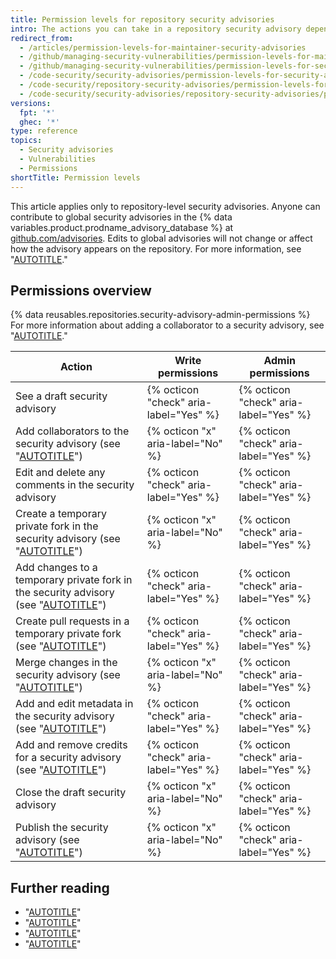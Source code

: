```yaml
---
title: Permission levels for repository security advisories
intro: The actions you can take in a repository security advisory depend on whether you have admin or write permissions to the security advisory.
redirect_from:
  - /articles/permission-levels-for-maintainer-security-advisories
  - /github/managing-security-vulnerabilities/permission-levels-for-maintainer-security-advisories
  - /github/managing-security-vulnerabilities/permission-levels-for-security-advisories
  - /code-security/security-advisories/permission-levels-for-security-advisories
  - /code-security/repository-security-advisories/permission-levels-for-repository-security-advisories
  - /code-security/security-advisories/repository-security-advisories/permission-levels-for-repository-security-advisories
versions:
  fpt: '*'
  ghec: '*'
type: reference
topics:
  - Security advisories
  - Vulnerabilities
  - Permissions
shortTitle: Permission levels
---
```

This article applies only to repository-level security advisories. Anyone can contribute to global security advisories in the {% data variables.product.prodname_advisory_database %} at [github.com/advisories](https://github.com/advisories). Edits to global advisories will not change or affect how the advisory appears on the repository.  For more information, see "[AUTOTITLE](/code-security/security-advisories/working-with-global-security-advisories-from-the-github-advisory-database/editing-security-advisories-in-the-github-advisory-database)."

## Permissions overview

{% data reusables.repositories.security-advisory-admin-permissions %} For more information about adding a collaborator to a security advisory, see "[AUTOTITLE](/code-security/security-advisories/working-with-repository-security-advisories/adding-a-collaborator-to-a-repository-security-advisory)."

Action | Write permissions | Admin permissions |
------ | ----------------- | ----------------- |
See a draft security advisory | {% octicon "check" aria-label="Yes" %}  | {% octicon "check" aria-label="Yes" %}  |
Add collaborators to the security advisory (see "[AUTOTITLE](/code-security/security-advisories/working-with-repository-security-advisories/adding-a-collaborator-to-a-repository-security-advisory)") | {% octicon "x" aria-label="No" %} | {% octicon "check" aria-label="Yes" %}  |
Edit and delete any comments in the security advisory | {% octicon "check" aria-label="Yes" %}  | {% octicon "check" aria-label="Yes" %}  |
Create a temporary private fork in the security advisory (see "[AUTOTITLE](/code-security/security-advisories/working-with-repository-security-advisories/collaborating-in-a-temporary-private-fork-to-resolve-a-repository-security-vulnerability)") | {% octicon "x" aria-label="No" %} | {% octicon "check" aria-label="Yes" %}  |
Add changes to a temporary private fork in the security advisory (see "[AUTOTITLE](/code-security/security-advisories/working-with-repository-security-advisories/collaborating-in-a-temporary-private-fork-to-resolve-a-repository-security-vulnerability)") | {% octicon "check" aria-label="Yes" %}  | {% octicon "check" aria-label="Yes" %}  |
Create pull requests in a temporary private fork (see "[AUTOTITLE](/code-security/security-advisories/working-with-repository-security-advisories/collaborating-in-a-temporary-private-fork-to-resolve-a-repository-security-vulnerability)") | {% octicon "check" aria-label="Yes" %}  | {% octicon "check" aria-label="Yes" %}  |
Merge changes in the security advisory (see "[AUTOTITLE](/code-security/security-advisories/working-with-repository-security-advisories/collaborating-in-a-temporary-private-fork-to-resolve-a-repository-security-vulnerability)") | {% octicon "x" aria-label="No" %} | {% octicon "check" aria-label="Yes" %}  |
Add and edit metadata in the security advisory (see "[AUTOTITLE](/code-security/security-advisories/working-with-repository-security-advisories/publishing-a-repository-security-advisory)") | {% octicon "check" aria-label="Yes" %}  | {% octicon "check" aria-label="Yes" %}  |
Add and remove credits for a security advisory (see "[AUTOTITLE](/code-security/security-advisories/working-with-repository-security-advisories/editing-a-repository-security-advisory)") | {% octicon "check" aria-label="Yes" %}  | {% octicon "check" aria-label="Yes" %}  |
Close the draft security advisory | {% octicon "x" aria-label="No" %} | {% octicon "check" aria-label="Yes" %}  |
Publish the security advisory (see "[AUTOTITLE](/code-security/security-advisories/working-with-repository-security-advisories/publishing-a-repository-security-advisory)") | {% octicon "x" aria-label="No" %} | {% octicon "check" aria-label="Yes" %}  |

## Further reading

- "[AUTOTITLE](/code-security/security-advisories/working-with-repository-security-advisories/adding-a-collaborator-to-a-repository-security-advisory)"
- "[AUTOTITLE](/code-security/security-advisories/working-with-repository-security-advisories/collaborating-in-a-temporary-private-fork-to-resolve-a-repository-security-vulnerability)"
- "[AUTOTITLE](/code-security/security-advisories/working-with-repository-security-advisories/removing-a-collaborator-from-a-repository-security-advisory)"
- "[AUTOTITLE](/code-security/security-advisories/working-with-repository-security-advisories/withdrawing-a-repository-security-advisory)"
